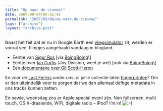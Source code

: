 ```yaml
---
title: "Op naar de cinema!"
date: 2007-09-04T00:42:41
permalink: "2007/09/04/op-naar-de-cinema/"
tags: ["archive"]
layout: "archive-post"
---
```

Naast het feit dat er nu in Google Earth een [vliegsimulator](http://earth.google.com/intl/en/userguide/v4/flightsim/index.html "http://earth.google.com/intl/en/userguide/v4/flightsim/index.html") zit, werden er vooral veel filmpjes aangehaald vandaag in blogland.

* Eentje van [Sigur Ros](http://emichrysalis.co.uk/sigurros/heima/film/heima_trailer.html "http://emichrysalis.co.uk/sigurros/heima/film/heima_trailer.html") \[via [BoingBoing](http://feeds.feedburner.com/~r/boingboing/iBag/~3/150616768/sigur-ros-documentar.html "http://feeds.feedburner.com/~r/boingboing/iBag/~3/150616768/sigur-ros-documentar.html")\]
* Eentje over [Ian Curtis](http://www.controlthemovie.com/ "http://www.controlthemovie.com/") (Joy Division, weet je wel) \[ook via [BoingBoing](http://feeds.feedburner.com/~r/boingboing/iBag/~3/150597237/new-biopic-on-joy-di.html "http://feeds.feedburner.com/~r/boingboing/iBag/~3/150597237/new-biopic-on-joy-di.html")\]
* Een [documentaire over Gil Scott-Heron](http://www.on-point.be/?p=822#comment-364 "http://www.on-point.be/?p=822#comment-364")

En voor de [Last.Fm’ers](http://www.last.fm/user/Habbakuk3/friends/ "http://www.last.fm/user/Habbakuk3/friends/") onder ons: al jullie collectie laten [fingerprinten](http://blog.last.fm/2007/08/29/audio-fingerprinting-for-clean-metadata "http://blog.last.fm/2007/08/29/audio-fingerprinting-for-clean-metadata")? Om er dan uiteindelijk voor te zorgen dat we dan allemaal deftige metadata in ons tracks kunnen zetten.

En oewie, woensdag zou er Apple special event zijn. Nen fullscreen, multi touch, OS X-draaiende, WiFi, digitale radio – iPod? I’m in! ![:-)](http://www.donebysimon.be/blog/wp-includes/images/smilies/icon_smile.gif)
